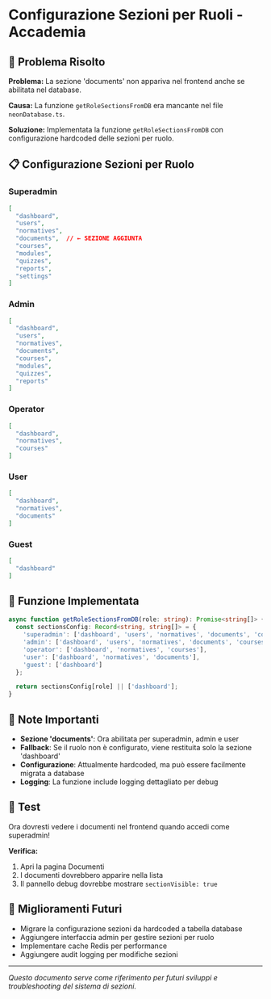 # Configurazione Sezioni per Ruoli - Accademia

## 🎯 Problema Risolto

**Problema:** La sezione 'documents' non appariva nel frontend anche se abilitata nel database.

**Causa:** La funzione `getRoleSectionsFromDB` era mancante nel file `neonDatabase.ts`.

**Soluzione:** Implementata la funzione `getRoleSectionsFromDB` con configurazione hardcoded delle sezioni per ruolo.

## 📋 Configurazione Sezioni per Ruolo

### Superadmin
```json
[
  "dashboard",
  "users",
  "normatives",
  "documents",  // ← SEZIONE AGGIUNTA
  "courses",
  "modules",
  "quizzes",
  "reports",
  "settings"
]
```

### Admin
```json
[
  "dashboard",
  "users",
  "normatives",
  "documents",
  "courses",
  "modules",
  "quizzes",
  "reports"
]
```

### Operator
```json
[
  "dashboard",
  "normatives",
  "courses"
]
```

### User
```json
[
  "dashboard",
  "normatives",
  "documents"
]
```

### Guest
```json
[
  "dashboard"
]
```

## 🔧 Funzione Implementata

```typescript
async function getRoleSectionsFromDB(role: string): Promise<string[]> {
  const sectionsConfig: Record<string, string[]> = {
    'superadmin': ['dashboard', 'users', 'normatives', 'documents', 'courses', 'modules', 'quizzes', 'reports', 'settings'],
    'admin': ['dashboard', 'users', 'normatives', 'documents', 'courses', 'modules', 'quizzes', 'reports'],
    'operator': ['dashboard', 'normatives', 'courses'],
    'user': ['dashboard', 'normatives', 'documents'],
    'guest': ['dashboard']
  };

  return sectionsConfig[role] || ['dashboard'];
}
```

## 📝 Note Importanti

- **Sezione 'documents'**: Ora abilitata per superadmin, admin e user
- **Fallback**: Se il ruolo non è configurato, viene restituita solo la sezione 'dashboard'
- **Configurazione**: Attualmente hardcoded, ma può essere facilmente migrata a database
- **Logging**: La funzione include logging dettagliato per debug

## 🧪 Test

Ora dovresti vedere i documenti nel frontend quando accedi come superadmin!

**Verifica:**
1. Apri la pagina Documenti
2. I documenti dovrebbero apparire nella lista
3. Il pannello debug dovrebbe mostrare `sectionVisible: true`

## 🔮 Miglioramenti Futuri

- Migrare la configurazione sezioni da hardcoded a tabella database
- Aggiungere interfaccia admin per gestire sezioni per ruolo
- Implementare cache Redis per performance
- Aggiungere audit logging per modifiche sezioni

---

*Questo documento serve come riferimento per futuri sviluppi e troubleshooting del sistema di sezioni.*
